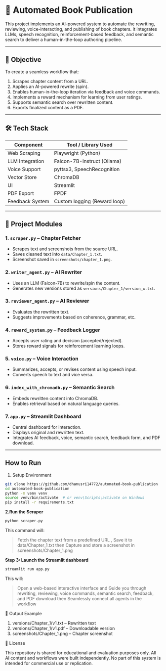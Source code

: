 # 📘 Automated Book Publication 

This project implements an AI-powered system to automate the rewriting, reviewing, voice-interacting, and publishing of book chapters. It integrates LLMs, speech recognition, reinforcement-based feedback, and semantic search to deliver a human-in-the-loop authoring pipeline.

---

## 🎯 Objective

To create a seamless workflow that:

1. Scrapes chapter content from a URL.
2. Applies an AI-powered rewrite (spin).
3. Enables human-in-the-loop iteration via feedback and voice commands.
4. Implements a reward mechanism for learning from user ratings.
5. Supports semantic search over rewritten content.
6. Exports finalized content as a PDF.

---



## 🛠️ Tech Stack

| Component            | Tool / Library Used             |
|----------------------|---------------------------------|
| Web Scraping         | Playwright (Python)             |
| LLM Integration      | Falcon-7B-Instruct (Ollama) |
| Voice Support        | pyttsx3, SpeechRecognition      |
| Vector Store         | ChromaDB                        |
| UI                   | Streamlit                       |
| PDF Export           | FPDF                            |
| Feedback System      | Custom logging (Reward loop)    |

---



## 🧱 Project Modules

### 1. `scraper.py` – Chapter Fetcher
- Scrapes text and screenshots from the source URL.
- Saves cleaned text into `data/Chapter_1.txt`.
- Screenshot saved in `screenshots/chapter_1.png`.

### 2. `writer_agent.py` – AI Rewriter
- Uses an LLM (Falcon-7B) to rewrite/spin the content.
- Generates new versions stored as `versions/Chapter_1/version_x.txt`.

### 3. `reviewer_agent.py` – AI Reviewer
- Evaluates the rewritten text.
- Suggests improvements based on coherence, grammar, etc.

### 4. `reward_system.py` – Feedback Logger
- Accepts user rating and decision (accepted/rejected).
- Stores reward signals for reinforcement learning loops.

### 5. `voice.py` – Voice Interaction
- Summarizes, accepts, or revises content using speech input.
- Converts speech to text and vice versa.

### 6. `index_with_chromadb.py` – Semantic Search
- Embeds rewritten content into ChromaDB.
- Enables retrieval based on natural language queries.

### 7. `app.py` – Streamlit Dashboard
- Central dashboard for interaction.
- Displays original and rewritten text.
- Integrates AI feedback, voice, semantic search, feedback form, and PDF download.

---

## How to Run

1. Setup Environment
```bash
git clone https://github.com/dhanusri14772/automated-book-publication
cd automated-book-publication
python -m venv venv
source venv/bin/activate  # or venv\Scripts\activate on Windows
pip install -r requirements.txt
```

**2.Run the Scraper**
```bash
python scraper.py
```
This command will:

> Fetch the chapter text from a predefined URL , 
> Save it to data/Chapter_1.txt then 
> Capture and store a screenshot in screenshots/Chapter_1.png

**Step 3: Launch the Streamlit dashboard**
```bash
streamlit run app.py
```
This will:

> Open a web-based interactive interface and 
> Guide you through rewriting, reviewing, voice commands, semantic search, feedback, and PDF download then
> Seamlessly connect all agents in the workflow




📂 Output Example


1. versions/Chapter_1/v1.txt – Rewritten text
2. versions/Chapter_1/v1.pdf – Downloadable version
3. screenshots/Chapter_1.png – Chapter screenshot




🔐 License


This repository is shared for educational and evaluation purposes only. All AI content and workflows were built independently. No part of this system is intended for commercial use or replication. 


